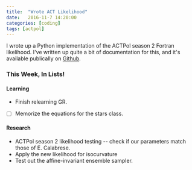 ```yaml
---
title:  "Wrote ACT Likelihood"
date:   2016-11-7 14:20:00
categories: [coding]
tags: [actpol]
---
```


I wrote up a Python implementation of the ACTPol season 2 Fortran likelihood. I've written up quite a bit of documentation for this, and it's available publically on [Github](https://github.com/xzackli/actpols2_like_py).

### This Week, In Lists!

#### Learning
* Finish relearning GR.
* [ ] Memorize the equations for the stars class.

#### Research
* ACTPol season 2 likelihood testing -- check if our parameters match those of E. Calabrese. 
* Apply the new likelihood for isocurvature
* Test out the affine-invariant ensemble sampler.